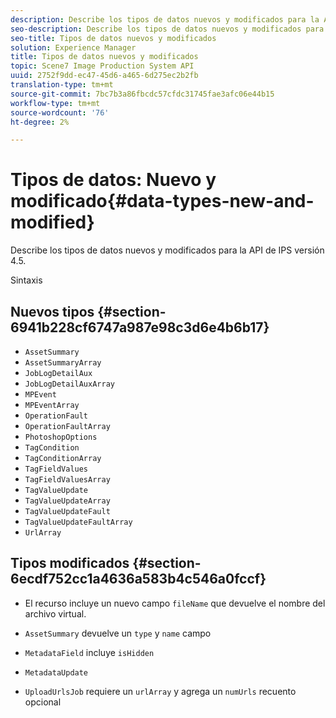 ```yaml
---
description: Describe los tipos de datos nuevos y modificados para la API de IPS versión 4.5.
seo-description: Describe los tipos de datos nuevos y modificados para la API de IPS versión 4.5.
seo-title: Tipos de datos nuevos y modificados
solution: Experience Manager
title: Tipos de datos nuevos y modificados
topic: Scene7 Image Production System API
uuid: 2752f9dd-ec47-45d6-a465-6d275ec2b2fb
translation-type: tm+mt
source-git-commit: 7bc7b3a86fbcdc57cfdc31745fae3afc06e44b15
workflow-type: tm+mt
source-wordcount: '76'
ht-degree: 2%

---
```



# Tipos de datos: Nuevo y modificado{#data-types-new-and-modified}

Describe los tipos de datos nuevos y modificados para la API de IPS versión 4.5.

Sintaxis

## Nuevos tipos {#section-6941b228cf6747a987e98c3d6e4b6b17}

* `AssetSummary`
* `AssetSummaryArray`
* `JobLogDetailAux`
* `JobLogDetailAuxArray`
* `MPEvent`
* `MPEventArray`
* `OperationFault`
* `OperationFaultArray`
* `PhotoshopOptions`
* `TagCondition`
* `TagConditionArray`
* `TagFieldValues`
* `TagFieldValuesArray`
* `TagValueUpdate`
* `TagValueUpdateArray`
* `TagValueUpdateFault`
* `TagValueUpdateFaultArray`
* `UrlArray`

## Tipos modificados {#section-6ecdf752cc1a4636a583b4c546a0fccf}

* El recurso incluye un nuevo campo `fileName` que devuelve el nombre del archivo virtual.
* `AssetSummary` devuelve un  `type` y  `name` campo

* `MetadataField` incluye `isHidden`

* `MetadataUpdate`
* `UploadUrlsJob` requiere un  `urlArray` y agrega un  `numUrls` recuento opcional

